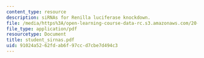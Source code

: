 ```yaml
---
content_type: resource
description: siRNAs for Renilla luciferase knockdown.
file: /media/https%3A/open-learning-course-data-rc.s3.amazonaws.com/20-109-laboratory-fundamentals-in-biological-engineering-fall-2007/91024a5262fdab6f97ccd7cbe7d494c3_student_sirnas.pdf
file_type: application/pdf
resourcetype: Document
title: student_sirnas.pdf
uid: 91024a52-62fd-ab6f-97cc-d7cbe7d494c3
---
```


